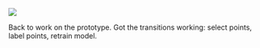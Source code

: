 ![](https://db-feed.s3.amazonaws.com/legacy/active_evolve-1551450969591.gif)

Back to work on the prototype. Got the transitions working: select points, label points, retrain model.
